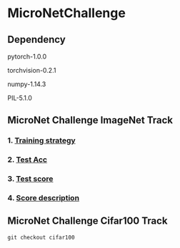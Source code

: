 # MicroNetChallenge

## Dependency

pytorch-1.0.0

torchvision-0.2.1

numpy-1.14.3

PIL-5.1.0

## MicroNet Challenge ImageNet Track

### 1. [Training strategy](./Train.md)
### 2. [Test Acc](Test.md)
### 3. [Test score](Score.md)
### 4. [Score description](Description.md)

## MicroNet Challenge Cifar100 Track
```
git checkout cifar100
```
